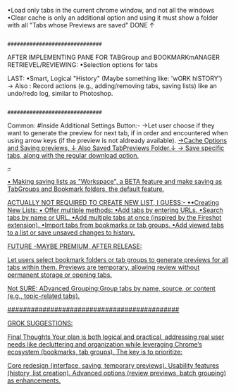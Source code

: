 •Load only tabs in the current chrome window, and not all the windows
•Clear cache is only an additional option and using it must show a folder with all "Tabs whose Previews are saved"
                                                           DONE ↑

                                                  ##############################
AFTER IMPLEMENTING PANE FOR TABGroup and BOOKMARKmANAGER RETRIEVEL/REVIEWING:
    •Selection options for tabs

LAST:
•Smart, Logical "History" (Maybe something like: 'wORK hISTORY')
                         → Also : Record actions (e.g., adding/removing tabs, saving lists) like an undo/redo log, similar to Photoshop.

                                                ##############################


Common:
#Inside Additional Settings Button:-
    →Let user choose if they want to generate the preview for next tab, if in order and encountered when using arrow keys (if the preview is not aldready available).
    <u>→Cache Options and Saving previews, ↓ Also Saved TabPreviews Folder.↓
                                                       → Save specific tabs, along with the regular download option. <u>
                                                       

    →
• Making saving lists as "Workspace", a BETA feature and make saving as TabGroups and Bookmark folders, the default feature.

ACTUALLY NOT REQUIRED TO CREATE NEW LIST, I GUESS:-
••Creating New Lists:
•     Offer multiple methods:
            •Add tabs by entering URLs.
            •Search tabs by name or URL.
            •Add multiple tabs at once (inspired by the Fireshot extension).
            •Import tabs from bookmarks or tab groups.
•Add viewed tabs to a list or save unsaved changes to history.


FUTURE -MAYBE PREMIUM, AFTER RELEASE:

Let users select bookmark folders or tab groups to generate previews for all tabs within them. Previews are temporary, allowing review without permanent storage or opening tabs.

Not SURE:
  ADvanced Grouping:Group tabs by name, source, or content (e.g., topic-related tabs).

############################################

GROK SUGGESTIONS:

Final Thoughts
Your plan is both logical and practical, addressing real user needs like decluttering and organization while leveraging Chrome’s ecosystem (bookmarks, tab groups). The key is to prioritize:

Core redesign (interface, saving, temporary previews).
Usability features (history, list creation).
Advanced options (review previews, batch grouping) as enhancements.


